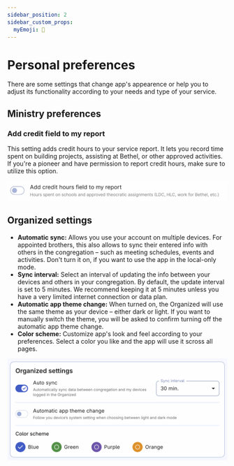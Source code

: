 ```yaml
---
sidebar_position: 2
sidebar_custom_props:
  myEmoji: 🎨
---
```


# Personal preferences

There are some settings that change app's appearence or help you to adjust its functionality according to your needs and type of your service.

## Ministry preferences

### Add credit field to my report

This setting adds credit hours to your service report. It lets you record time spent on building projects, assisting at Bethel, or other approved activities. If you're a pioneer and have permission to report credit hours, make sure to utilize this option.

![Theocratic assignments](./img/theocratic-assignments.png)

## Organized settings

- **Automatic sync:** Allows you use your account on multiple devices. For appointed brothers, this also allows to sync their entered info with others in the congregation – such as meeting schedules, events and activities. Don't turn it on, if you want to use the app in the local-only mode.
- **Sync interval:** Select an interval of updating the info between your devices and others in your congregation. By default, the update interval is set to 5 minutes. We recommend keeping it at 5 minutes unless you have a very limited internet connection or data plan.
- **Automatic app theme change:** When turned on, the Organized will use the same theme as your device – either dark or light. If you want to manually switch the theme, you will be asked to confirm turning off the automatic app theme change.
- **Color scheme:** Customize app's look and feel according to your preferences. Select a color you like and the app will use it scross all pages.

![Organized settings](./img/organized-settings.png)